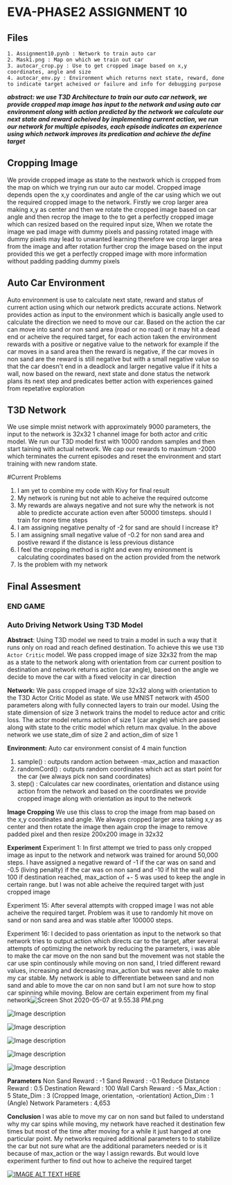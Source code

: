 # EVA-PHASE2 ASSIGNMENT 10

## Files
```
1. Assignment10.pynb : Network to train auto car
2. Mask1.png : Map on which we train out car
3. autocar_crop.py : Use to get cropped image based on x,y coordinates, angle and size
4. autocar_env.py : Environment which returns next state, reward, done to indicate target acheived or failure and info for debugging purpose
```

***abstract: we use T3D Architecture to train our auto car network, we provide cropped map image has input to the network and using auto car environment along with action predicted by the network we calculate our next state and reward acheived by implementing current action, we run our network for multiple episodes, each episode indicates an experience using which network improves its predication and achieve the define target***

## Cropping Image
We provide cropped image as state to the nextwork which is cropped from the map on which we trying run our auto car model. Cropped image depends open the x,y coordinates and angle of the car using which we out the required cropped image to the network. Firstly we crop larger area making x,y as center and then we rotate the cropped image based on car angle and then recrop the image to the to get a perfectly cropped image which can resized based on the required input size, When we rotate the image we pad image with dummy pixels and passing rotated image with dummy pixels may lead to unwanted learning therefore we crop larger area from the image and after rotation further crop the image based on the input provided this we get a perfectly cropped image with more information without padding padding dummy pixels

## Auto Car Environment
Auto environment is use to calculate next state, reward and status of current action using which our network predicts accurate actions. Network provides action as input to the environment which is basically angle used to calculate the direction we need to move our car. Based on the action the car can move into sand or non sand area (road or no road) or it may hit a dead end or acheive the required target, for each action taken the environment rewards with a positive or negative value to the network for example if the car moves in a sand area then the reward is negative, if the car moves in non sand are the reward is still negative but with a small negative value so that the car doesn't end in a deadlock and larger negative value if it hits a wall, now based on the reward, next state and done status the network plans its next step and predicates better action with experiences gained from repetative exploration

## T3D Network
We use simple mnist network with approximately 9000 parameters, the input to the network is 32x32 1 channel image for both actor and critic model. We run our T3D model first with 10000 random samples and then start taining with actual network. We cap our rewards to maximum -2000 which terminates the current episodes and reset the environment and start training with new random state.


#Current Problems
1. I am yet to combine my code with Kivy for final result
2. My network is runing but not able to acheive the required outcome
3. My rewards are always negative and not sure why the network is not able to predicte accurate action even after 50000 timsteps. should I train for more time steps
4. I am assigning negative penalty of -2 for sand are should I increase it?
5. I am assigning small negative value of -0.2 for non sand area and postive reward if the distance is less previous distance
6. I feel the cropping method is right and even my enironment is calculating coordinates based on the action provided from the network
7. Is the problem with my network


## Final Assesment

### END GAME 
### Auto Driving Network Using T3D Model

<b>Abstract</b>:
  Using T3D model we need to train a model in such a way that it runs only on road and reach defined destination. To achieve this we use `T3D Actor Critic` model. We pass cropped image of size 32x32 from the map as a state to the network along with orientation from car current position to destination and network returns action (car angle), based on the angle we decide to move the car with a fixed velocity in car direction
  
  
<b>Network:</b>
  We pass cropped image of size 32x32 along with orientation to the T3D Actor Critic Model as state. We use MNIST network with 4500 parameters along with fully connected layers to train our model. Using the state dimension of size 3 network trains the model to reduce actor and critic loss. The actor model returns action of size 1 (car angle) which are passed along with state to the critic model which return max qvalue. In the above network we use state_dim of size 2 and action_dim of size 1
  
<b>Environment:</b>
Auto car environment consist of 4 main function 
1. sample() : outputs random action between -max_action and maxaction
2. randomCord() : outputs random coordinates which act as start point for the car (we always pick non sand coordinates)
3. step() : Calculates car new coordinates, orientation and distance  using action from the network and based on the coordinates we provide cropped image along with orientation as input to the network

<b>Image Cropping</b>
We use this class to crop the image from map based on the x,y coordinates and angle. We always cropped larger area taking x,y as center and then rotate the image then again crop the image to remove padded pixel and then resize 200x200 image in 32x32

<b>Experiment</b>
Experiment 1: In first attempt we tried to pass only cropped image as input to the network and network was trained for around 50,000 steps. I have assigned a negative reward of -1 if the car was on sand and -0.5 (living penalty) if the car was on non sand and -10 if hit the wall and 100 if destination reached, max_action of +- 5 was used to keep the angle in certain range. but I was not able acheive the required target with just cropped image

Experiment 15: After several attempts with cropped image I was not able acheive the required target. Problem was it use to randomly hit move on sand or non sand area and was stable after 100000 steps. 

Experiment 16: I decided to pass orientation as input to the network so that network tries to output action which directs car to the target, after several attempts of optimizing the network by reducing the parameters, i was able to make the car move on the non sand but the movement was not stable the car use spin continously while moving on non sand, I tried different reward values, increasing and decreasing max_action but was never able to make my car stable. My network is able to differentiate between sand and non sand and able to move the car on non sand but I am not sure how to stop car spinning while moving. Below are certain experiment from my final network![Screen Shot 2020-05-07 at 9.55.38 PM.png](:storage/ab1d39f5-6966-48f2-baee-c019450b14fe/09e402de.png)

![Image description](https://github.com/toniqapps/EVA-PHASE2/blob/master/P2S10/Screen%20Shot%202020-05-07%20at%209.55.38%20PM.png)

![Image description](https://github.com/toniqapps/EVA-PHASE2/blob/master/P2S10/Screen%20Shot%202020-05-07%20at%209.55.43%20PM.png)

![Image description](https://github.com/toniqapps/EVA-PHASE2/blob/master/P2S10/Screen%20Shot%202020-05-07%20at%209.55.48%20PM.png)

![Image description](https://github.com/toniqapps/EVA-PHASE2/blob/master/P2S10/Screen%20Shot%202020-05-07%20at%209.55.56%20PM.png)

![Image description](https://github.com/toniqapps/EVA-PHASE2/blob/master/P2S10/Screen%20Shot%202020-05-07%20at%209.56.14%20PM.png)

<b>Parameters</b>
Non Sand Reward : -1
Sand Reward : -0.1
Reduce Distance Reward : 0.5
Destination Reward : 100
Wall Carsh Reward : -5
Max_Action : 5
State_Dim : 3 (Cropped Image, orientation, -orientation)
Action_Dim : 1 (Angle)
Network Parameters : 4,653


<b>Conclusion</b>
I was able to move my car on non sand but failed to understand why my car spins while moving, my network have reached it destination few times but most of the time after moving for a while it just hanged at one particular point. My networks required additional parameters to to stabilize the car but not sure what are the additional parameters needed or is it because of max_action or the way I assign rewards. But would love experiment further to find out how to acheive the required target


[![IMAGE ALT TEXT HERE](https://github.com/toniqapps/EVA-PHASE2/blob/master/P2S10/Screen%20Shot%202020-05-07%20at%2011.05.09%20PM.png)](https://www.youtube.com/watch?v=iN_8CKv2BDc)


